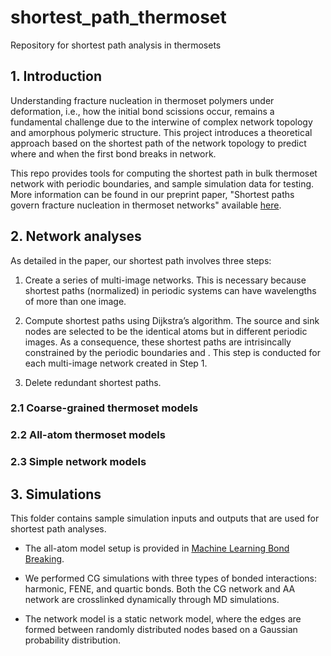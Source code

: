 # shortest_path_thermoset
Repository for shortest path analysis in thermosets

## 1. Introduction

Understanding fracture nucleation in thermoset polymers under deformation, i.e., how the initial bond scissions occur, remains a fundamental challenge due to the interwine of complex network topology and amorphous polymeric structure. This project introduces a theoretical approach based on the shortest path of the network topology to predict where and when the first bond breaks in network.  

This repo provides tools for computing the shortest path in bulk thermoset network with periodic boundaries, and sample simulation data for testing. More information can be found in our preprint paper, "Shortest paths govern fracture nucleation in thermoset networks" available [here](https://arxiv.org/abs/2405.03551).

## 2. Network analyses

As detailed in the paper, our shortest path involves three steps:

1. Create a series of multi-image networks. This is necessary because shortest paths (normalized) in periodic systems can have wavelengths of more than one image.

2. Compute shortest paths using Dijkstra’s algorithm. The source and sink nodes are selected to be the identical atoms but in different periodic images. As a consequence, these shortest paths are intrisincally constrained by the periodic boundaries and . This step is conducted for each multi-image network created in Step 1.

3. Delete redundant shortest paths.

### 2.1 Coarse-grained thermoset models



### 2.2 All-atom thermoset models

### 2.3 Simple network models

## 3. Simulations

This folder contains sample simulation inputs and outputs that are used for shortest path analyses. 

- The all-atom model setup is provided in [Machine Learning Bond Breaking](https://github.com/TheJacksonLab/QM_ML_BondBreaking).

- We performed CG simulations with three types of bonded interactions: harmonic, FENE, and quartic bonds. Both the CG network and AA network are crosslinked dynamically through MD simulations.

- The network model is a static network model, where the edges are formed between randomly distributed nodes based on a Gaussian probability distribution.
